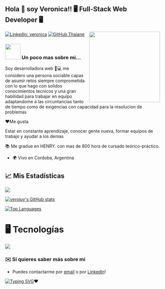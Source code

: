 ###

<h2>  Hola 👋 soy Veronica!!   🖥️  Full-Stack Web Developer 🖥️ </h2>
<img align='right' src="https://media.giphy.com/media/ieyl9zmCjO4b4t6qoY/giphy.gif" width="230">



[![Linkedin: veronica](https://img.shields.io/badge/-veronica-blue?style=flat-square&logo=Linkedin&logoColor=white&link=https://www.linkedin.com/in/veronica-gonzalez-juy/)](https://www.linkedin.com/in/veronica-gonzalez-juy/)
[![GitHub Thaiane](https://img.shields.io/github/followers/thaiane?label=follow&style=social)](https://github.com/verojuy)


### <img src="https://media.giphy.com/media/VgCDAzcKvsR6OM0uWg/giphy.gif" width="50"> Un poco mas sobre mi...  

Soy desarrolladora web 👩💻 me considero una persona sociable capas de asumir retos siempre comprometida con lo que hago con solidos conocimientos tecnicos y una gran habilidad para trabajar en equipo adaptandome a las circuntancias tanto de tiempo como de exigencias  con capacidad para la resolucion de problemas

❤️Me gusta

Estar en constante aprendizaje, conocer gente nueva, formar equipos de trabajo y ayudar a los demas

📚 Me gradue en  HENRY. con mas de 800 hora de cursado teórico-práctico.

* 🌍  Vivo en Cordoba, Argentina



## 📈 Mis Estadísticas
<a href="http://www.github.com/Auriarte20"><img src="https://github-readme-streak-stats.herokuapp.com/?user=Auriarte20&stroke=ffffff&background=1c1917&ring=0891b2&fire=0891b2&currStreakNum=ffffff&currStreakLabel=0891b2&sideNums=ffffff&sideLabels=ffffff&dates=ffffff&hide_border=true" /></a>

<a href="https://github.com/verojuy"><img src="https://github-readme-stats.vercel.app/api?username=verojuy&show_icons=true&hide=&count_private=true&title_color=0891b2&text_color=ffffff&icon_color=facc15&bg_color=1c1917&hide_border=true&show_icons=true" alt="verojuy's GitHub stats" /></a>

<a href="https://github.com/auriarte20" align="left"><img src="https://github-readme-stats.vercel.app/api/top-langs/?username=auriarte20&langs_count=10&title_color=0891b2&text_color=0891b2&icon_color=0891b2&bg_color=1c1917&hide_border=true&locale=en&custom_title=Top%20%Languages" alt="Top Languages" /></a>


# 🖥️ Tecnologías
<p align="left">
  <a href="https://skillicons.dev">
    <img src="https://skillicons.dev/icons?i=js,ts,html,css,react,redux,nodejs,express,postgres,git,md,ai,ps" />
  </a>
</p>



### ✉️ Si quieres saber más sobre mi
* Puedes contactarme por [email](mailto:verojuy.gonzalez@gmail.com) o por [Linkedln](https://www.linkedin.com/in/veronica-gonzalez-juy/)!




[![Typing SVG](https://readme-typing-svg.herokuapp.com?font=Fira+Code&pause=1000&multiline=true&width=550&height=100&lines=El+mundo+necesita+mas+gente+ame+lo+que+hace)](https://git.io/typing-svg)❤️


